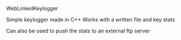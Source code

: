 WebLinkedKeylogger

Simple keylogger made in C++
Works with a written file and key stats

Can also be used to push the stats to an external ftp server